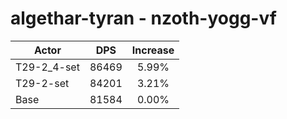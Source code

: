 # algethar-tyran - nzoth-yogg-vf
| Actor | DPS | Increase |
|---|:---:|:---:|
|T29-2_4-set|86469|5.99%|
|T29-2-set|84201|3.21%|
|Base|81584|0.00%|
